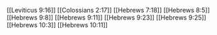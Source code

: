 [[Leviticus 9:16]]
[[Colossians 2:17]]
[[Hebrews 7:18]]
[[Hebrews 8:5]]
[[Hebrews 9:8]]
[[Hebrews 9:11]]
[[Hebrews 9:23]]
[[Hebrews 9:25]]
[[Hebrews 10:3]]
[[Hebrews 10:11]]
